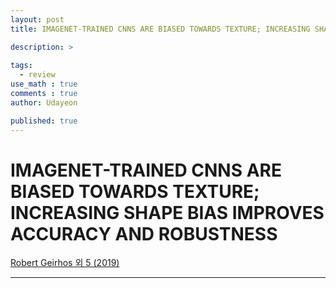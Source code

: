 ```yaml
---
layout: post
title: IMAGENET-TRAINED CNNS ARE BIASED TOWARDS TEXTURE; INCREASING SHAPE BIAS IMPROVES ACCURACY AND ROBUSTNESS

description: >
  
tags:
  - review
use_math : true
comments : true
author: Udayeon

published: true
---
```


# IMAGENET-TRAINED CNNS ARE BIASED TOWARDS TEXTURE; INCREASING SHAPE BIAS IMPROVES ACCURACY AND ROBUSTNESS
[Robert Geirhos 외 5 (2019)](https://storage.googleapis.com/pub-tools-public-publication-data/pdf/41457.pdf)
* * *
